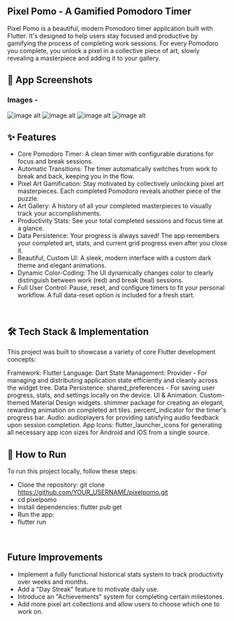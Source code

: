## Pixel Pomo - A Gamified Pomodoro Timer

Pixel Pomo is a beautiful, modern Pomodoro timer application built with Flutter. It's designed to help users stay focused and productive by gamifying the process of completing work sessions. For every Pomodoro you complete, you unlock a pixel in a collective piece of art, slowly revealing a masterpiece and adding it to your gallery.

## 📸 App Screenshots

### Images -
![image alt](https://github.com/Dhiman-Ajay/PixelPomo/blob/master/timer.jpg)
![image alt](https://github.com/Dhiman-Ajay/PixelPomo/blob/master/grid.jpg)
![image alt](https://github.com/Dhiman-Ajay/PixelPomo/blob/master/stats.jpg)
![image alt](https://github.com/Dhiman-Ajay/PixelPomo/blob/master/gallery.jpg)

## ✨ Features

- Core Pomodoro Timer: A clean timer with configurable durations for focus and break sessions.
- Automatic Transitions: The timer automatically switches from work to break and back, keeping you in the flow.
- Pixel Art Gamification: Stay motivated by collectively unlocking pixel art masterpieces. Each completed Pomodoro reveals another piece of the puzzle.
- Art Gallery: A history of all your completed masterpieces to visually track your accomplishments.
- Productivity Stats: See your total completed sessions and focus time at a glance.
- Data Persistence: Your progress is always saved! The app remembers your completed art, stats, and current grid progress even after you close it.
- Beautiful, Custom UI: A sleek, modern interface with a custom dark theme and elegant animations.
- Dynamic Color-Coding: The UI dynamically changes color to clearly distinguish between work (red) and break (teal) sessions.
- Full User Control: Pause, reset, and configure timers to fit your personal workflow. A full data-reset option is included for a fresh start.
<br>


## 🛠️ Tech Stack & Implementation
This project was built to showcase a variety of core Flutter development concepts:

Framework: Flutter
Language: Dart
State Management: Provider - For managing and distributing application state efficiently and cleanly across the widget tree.
Data Persistence: shared_preferences - For saving user progress, stats, and settings locally on the device.
UI & Animation:
Custom-themed Material Design widgets.
shimmer package for creating an elegant, rewarding animation on completed art tiles.
percent_indicator for the timer's progress bar.
Audio: audioplayers for providing satisfying audio feedback upon session completion.
App Icons: flutter_launcher_icons for generating all necessary app icon sizes for Android and iOS from a single source.
<br>

## 🚀 How to Run
To run this project locally, follow these steps:
- Clone the repository:
git clone https://github.com/YOUR_USERNAME/pixelpomo.git
- cd pixelpomo
- Install dependencies: flutter pub get
- Run the app:
- flutter run
<br>


## Future Improvements
- Implement a fully functional historical stats system to track productivity over weeks and months.
- Add a "Day Streak" feature to motivate daily use.
- Introduce an "Achievements" system for completing certain milestones.
- Add more pixel art collections and allow users to choose which one to work on.

  
